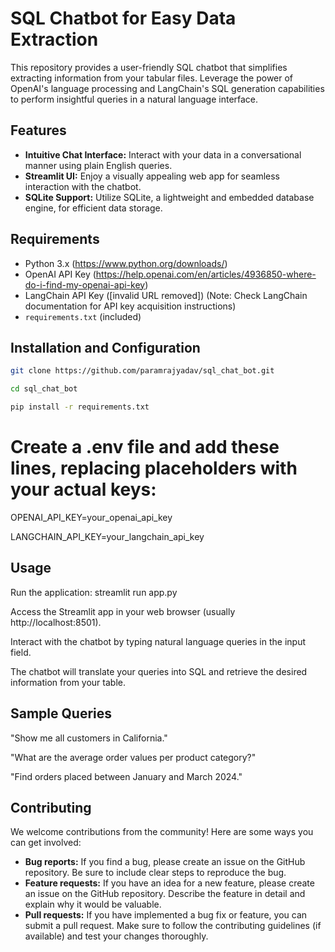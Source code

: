 # SQL Chatbot for Easy Data Extraction

This repository provides a user-friendly SQL chatbot that simplifies extracting information from your tabular files. Leverage the power of OpenAI's language processing and LangChain's SQL generation capabilities to perform insightful queries in a natural language interface.

## Features

- **Intuitive Chat Interface:** Interact with your data in a conversational manner using plain English queries.
- **Streamlit UI:** Enjoy a visually appealing web app for seamless interaction with the chatbot.
- **SQLite Support:** Utilize SQLite, a lightweight and embedded database engine, for efficient data storage.

## Requirements

- Python 3.x (https://www.python.org/downloads/)
- OpenAI API Key (https://help.openai.com/en/articles/4936850-where-do-i-find-my-openai-api-key)
- LangChain API Key ([invalid URL removed]) (Note: Check LangChain documentation for API key acquisition instructions)
- `requirements.txt` (included)

## Installation and Configuration

```bash
git clone https://github.com/paramrajyadav/sql_chat_bot.git
```
```bash
cd sql_chat_bot
```
```bash
pip install -r requirements.txt
```

# Create a .env file and add these lines, replacing placeholders with your actual keys:
OPENAI_API_KEY=your_openai_api_key

LANGCHAIN_API_KEY=your_langchain_api_key

## Usage
Run the application: streamlit run app.py

Access the Streamlit app in your web browser (usually http://localhost:8501).

Interact with the chatbot by typing natural language queries in the input field.

The chatbot will translate your queries into SQL and retrieve the desired information from your table.


## Sample Queries
"Show me all customers in California."

"What are the average order values per product category?"

"Find orders placed between January and March 2024."


## Contributing

We welcome contributions from the community! Here are some ways you can get involved:

* **Bug reports:** If you find a bug, please create an issue on the GitHub repository. Be sure to include clear steps to reproduce the bug.
* **Feature requests:** If you have an idea for a new feature, please create an issue on the GitHub repository. Describe the feature in detail and explain why it would be valuable.
* **Pull requests:** If you have implemented a bug fix or feature, you can submit a pull request. Make sure to follow the contributing guidelines (if available) and test your changes thoroughly.
